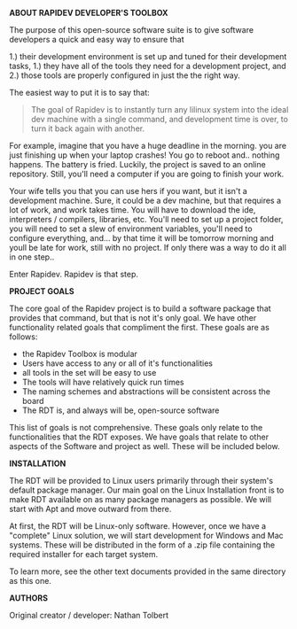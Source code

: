 **ABOUT RAPIDEV DEVELOPER'S TOOLBOX**

The purpose of this open-source software suite is to give software developers a quick and
easy way to ensure that 

  1.) their development environment is set up and tuned for their development tasks,
  1.) they have all of the tools they need for a development project, and
  2.) those tools are properly configured in just the the right way. 
  
The easiest way to put it is to say that:

> The goal of Rapidev is to instantly turn any lilinux system into the ideal dev machine 
> with a single command, and development time is over, to turn it back again with another.

For example, imagine that you have a huge deadline in the morning. you are just finishing up
when your laptop crashes! You go to reboot and.. nothing happens. The battery is fried. Luckily, 
the project is saved to an online repository. Still, you'll need a computer if you are going to 
finish your work.

Your wife tells you that you can use hers if you want, but it isn't a development machine. Sure, it 
could be a dev machine, but that requires a lot of work, and work takes time. You will have to 
download the ide, interpreters / compilers, libraries, etc. You'll need to set up a project folder,
you will need to set a slew of environment variables, you'll need to configure everything, and...
by that time it will be tomorrow morning and youll be late for work, still with no project. If
only there was a way to do it all in one step..

Enter Rapidev. Rapidev is that step.

**PROJECT GOALS**

The core goal of the Rapidev project is to build a software package that provides that command,
but that is not it's only goal. We have other functionality related goals that compliment the 
first. These goals are as follows:

  - the Rapidev Toolbox is modular
  - Users have access to any or all of it's functionalities
  - all tools in the set will be easy to use
  - The tools will have relatively quick run times
  - The naming schemes and abstractions will be consistent across the board
  - The RDT is, and always will be, open-source software

This list of goals is not comprehensive. These goals only relate to the functionalities 
that the RDT exposes. We have goals that relate to other aspects of the Software and project as 
well. These will be included below.

**INSTALLATION**

The RDT will be provided to Linux users primarily through their system's default 
package manager. Our main goal on the Linux Installation front is to make RDT available 
on as many package managers as possible. We will start with Apt and move outward 
from there.  

At first, the RDT will be Linux-only software. However, once we have a "complete" 
Linux solution, we will start development for Windows and Mac systems. These will 
be distributed in the form of a .zip file containing the required installer for each
target system.

To learn more, see the other text documents provided in the same directory as this
one.

**AUTHORS**

Original creator / developer: Nathan Tolbert